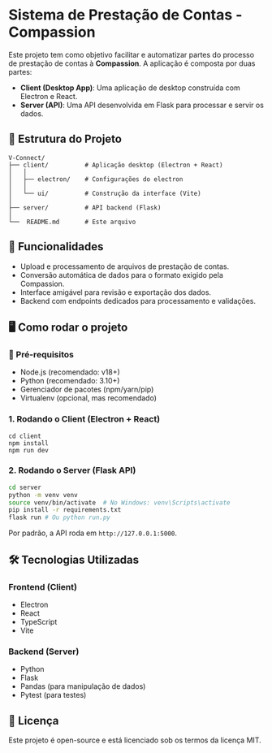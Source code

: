   # Sistema de Prestação de Contas - Compassion

  Este projeto tem como objetivo facilitar e automatizar partes do processo de prestação de contas à **Compassion**. A aplicação é composta por duas partes:

  - **Client (Desktop App)**: Uma aplicação de desktop construída com Electron e React.
  - **Server (API)**: Uma API desenvolvida em Flask para processar e servir os dados.

  ## 🧩 Estrutura do Projeto

  ```
  V-Connect/
  ├── client/          # Aplicação desktop (Electron + React)  
  │   │
  │   ├── electron/    # Configurações do electron
  │   │   
  │   └── ui/          # Construção da interface (Vite)          
  │
  ├── server/          # API backend (Flask)
  │
  └──  README.md       # Este arquivo
  ```

  ## 🚀 Funcionalidades

  - Upload e processamento de arquivos de prestação de contas.
  - Conversão automática de dados para o formato exigido pela Compassion.
  - Interface amigável para revisão e exportação dos dados.
  - Backend com endpoints dedicados para processamento e validações.

  ## 🖥️ Como rodar o projeto

  ### 🔧 Pré-requisitos

  - Node.js (recomendado: v18+)
  - Python (recomendado: 3.10+)
  - Gerenciador de pacotes (npm/yarn/pip)
  - Virtualenv (opcional, mas recomendado)

  ### 1. Rodando o Client (Electron + React)

  ```
  cd client
  npm install
  npm run dev
  ```


  ### 2. Rodando o Server (Flask API)

  ```bash
  cd server
  python -m venv venv
  source venv/bin/activate  # No Windows: venv\Scripts\activate
  pip install -r requirements.txt
  flask run # Ou python run.py
  ```

  Por padrão, a API roda em `http://127.0.0.1:5000`.

  ## 🛠️ Tecnologias Utilizadas

  ### Frontend (Client)
  - Electron
  - React
  - TypeScript
  - Vite

  ### Backend (Server)
  - Python
  - Flask
  - Pandas (para manipulação de dados)
  - Pytest (para testes)

  ## 📄 Licença

  Este projeto é open-source e está licenciado sob os termos da licença MIT.